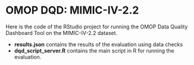 # OMOP DQD: MIMIC-IV-2.2

Here is the code of the RStudio project for running the OMOP Data Quality Dashboard Tool on the MIMIC-IV-2.2 dataset.

- **results.json** contains the results of the evaluation using data checks
- **dqd_script_server.R** contains the main script in R for running the evaluation.


